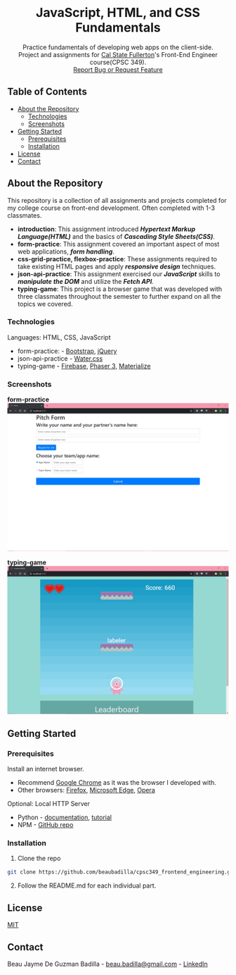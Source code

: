 <br />
<p align="center">
  <h1 align="center">JavaScript, HTML, and CSS Fundamentals</h1>
  <p align="center">
    Practice fundamentals of developing web apps on the client-side.<br/>
    Project and assignments for <a href="http://www.fullerton.edu/">Cal State Fullerton</a>'s Front-End Engineer course(CPSC 349).
    <br />
    <a href="https://github.com/beaubadilla/cpsc349_frontend_engineering/issues">Report Bug or Request Feature</a>
  </p>
</p>

## Table of Contents

* [About the Repository](#about-the-repository)
  * [Technologies](#technologies)
  * [Screenshots](#screenshots)
* [Getting Started](#getting-started)
  * [Prerequisites](#prerequisites)
  * [Installation](#installation)
* [License](#license)
* [Contact](#contact)

## About the Repository
This repository is a collection of all assignments and projects completed for my college course on front-end development. Often completed with 1-3 classmates.

* **introduction**: This assignment introduced ***Hypertext Markup Language(HTML)*** and the basics of ***Cascading Style Sheets(CSS)***.
* **form-practice**: This assignment covered an important aspect of most web applications, ***form handling***.
* **css-grid-practice, flexbox-practice**: These assignments required to take existing HTML pages and apply ***responsive design*** techniques. 
* **json-api-practice**: This assignment exercised our ***JavaScript*** skills to ***manipulate the DOM*** and utilize the ***Fetch API***.
* **typing-game**: This project is a browser game that was developed with three classmates throughout the semester to further expand on all the topics we covered.

### Technologies
Languages: HTML, CSS, JavaScript
* form-practice: - [Bootstrap](https://getbootstrap.com/), [jQuery](https://jquery.com/)
* json-api-practice - [Water.css](https://watercss.kognise.dev/)
* typing-game - [Firebase](https://firebase.google.com/), [Phaser 3](https://phaser.io/phaser3), [Materialize](https://materializecss.com/)

### Screenshots
**form-practice**
![form-practice-screenshot][form-practice-screenshot]

**typing-game**
![typing-game-screenshot][typing-game-screenshot]

## Getting Started

### Prerequisites

Install an internet browser. 
* Recommend [Google Chrome](https://www.google.com/chrome/) as it was the browser I developed with. 
* Other browsers: [Firefox](https://www.mozilla.org/en-US/firefox/browsers/), [Microsoft Edge](https://www.microsoft.com/en-us/edge), [Opera](https://www.opera.com/)

Optional: Local HTTP Server
* Python - [documentation](https://docs.python.org/3/library/http.server.html), [tutorial](https://developer.mozilla.org/en-US/docs/Learn/Common_questions/set_up_a_local_testing_server)
* NPM - [GitHub repo](https://github.com/http-party/http-server)

### Installation

1. Clone the repo
```sh
git clone https://github.com/beaubadilla/cpsc349_frontend_engineering.git
```
2. Follow the README.md for each individual part.

## License
[MIT](https://choosealicense.com/licenses/mit/)

## Contact

Beau Jayme De Guzman Badilla - beau.badilla@gmail.com - [LinkedIn](https://www.linkedin.com/in/beau-jayme-badilla/)

[form-practice-screenshot]: /readme-form-practice-screenshot.jpg
[typing-game-screenshot]: /readme-typing-game.jpg
